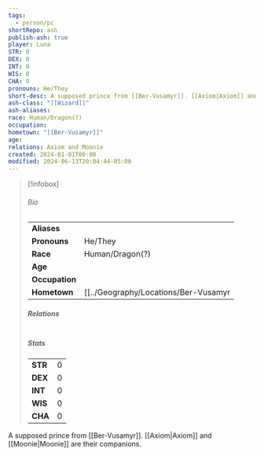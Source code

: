 ```yaml
---
tags:
  - person/pc
shortRepo: ash
publish-ash: true
player: Luna
STR: 0
DEX: 0
INT: 0
WIS: 0
CHA: 0
pronouns: He/They
short-desc: A supposed prince from [[Ber-Vusamyr]]. [[Axiom|Axiom]] and [[Moonie|Moonie]] are their companions.
ash-class: "[[Wizard]]"
ash-aliases: 
race: Human/Dragon(?)
occupation: 
hometown: "[[Ber-Vusamyr]]"
age: 
relations: Axiom and Moonie
created: 2024-01-01T00:00
modified: 2024-06-13T20:04:44-05:00
---
```


> [!infobox]
> ###### Bio
> |                |                  |
> | -------------- | ---------------- |
> |**Aliases**     |                 |
> |**Pronouns**    | He/They           |
> |**Race**        | Human/Dragon(?)            |
> |**Age**         |             |
> |**Occupation**  |         |
> |**Hometown**|[[../Geography/Locations/Ber-Vusamyr|Ber-Vusamyr]]|
> 
> ##### Relations
> |                |                           |
> | -------------- | ------------------------- |
> 
> ##### Stats
> |      |      |
> | ---- | ---- |
> | **STR**  | 0     |
> | **DEX**  | 0     |
> | **INT**  | 0     |
> | **WIS**  | 0     |
> | **CHA**  | 0     |


A supposed prince from [[Ber-Vusamyr]]. [[Axiom|Axiom]] and [[Moonie|Moonie]] are their companions.


